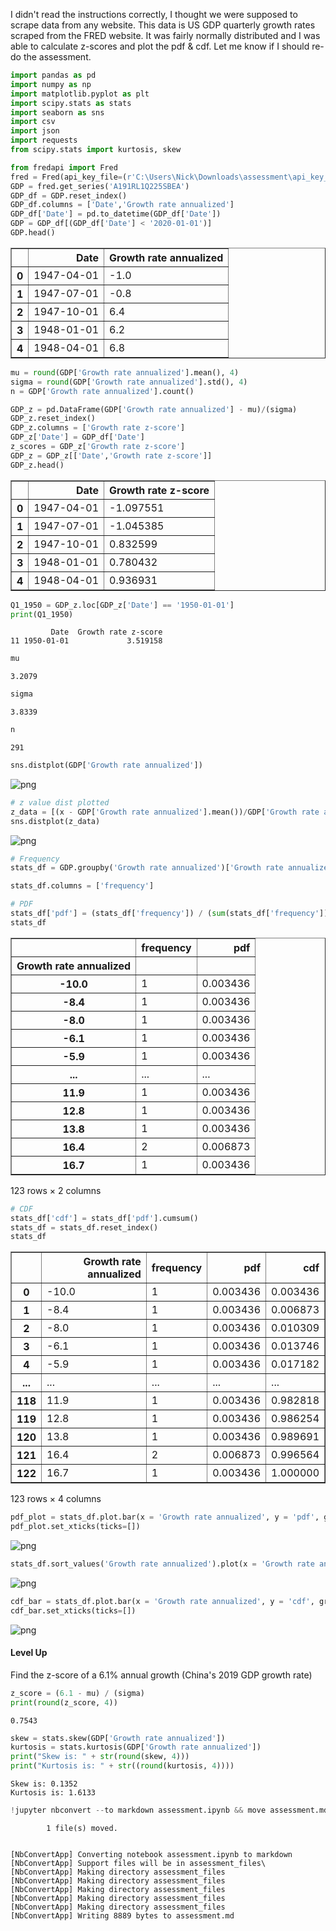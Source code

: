 I didn't read the instructions correctly, I thought we were supposed to scrape data from any website. This data is US GDP quarterly growth rates scraped from the FRED website. It was fairly normally distributed and I was able to calculate z-scores and plot the pdf & cdf. Let me know if I should re-do the assessment.

```python
import pandas as pd
import numpy as np
import matplotlib.pyplot as plt
import scipy.stats as stats
import seaborn as sns
import csv
import json
import requests
from scipy.stats import kurtosis, skew
```


```python
from fredapi import Fred
fred = Fred(api_key_file=(r'C:\Users\Nick\Downloads\assessment\api_key_file.txt'))
GDP = fred.get_series('A191RL1Q225SBEA')
GDP_df = GDP.reset_index()
GDP_df.columns = ['Date','Growth rate annualized']
GDP_df['Date'] = pd.to_datetime(GDP_df['Date'])
GDP = GDP_df[(GDP_df['Date'] < '2020-01-01')]
GDP.head()
```
<table border="1" class="dataframe">
  <thead>
    <tr style="text-align: right;">
      <th></th>
      <th>Date</th>
      <th>Growth rate annualized</th>
    </tr>
  </thead>
  <tbody>
    <tr>
      <th>0</th>
      <td>1947-04-01</td>
      <td>-1.0</td>
    </tr>
    <tr>
      <th>1</th>
      <td>1947-07-01</td>
      <td>-0.8</td>
    </tr>
    <tr>
      <th>2</th>
      <td>1947-10-01</td>
      <td>6.4</td>
    </tr>
    <tr>
      <th>3</th>
      <td>1948-01-01</td>
      <td>6.2</td>
    </tr>
    <tr>
      <th>4</th>
      <td>1948-04-01</td>
      <td>6.8</td>
    </tr>
  </tbody>
</table>
</div>




```python
mu = round(GDP['Growth rate annualized'].mean(), 4)
sigma = round(GDP['Growth rate annualized'].std(), 4)
n = GDP['Growth rate annualized'].count()
```


```python
GDP_z = pd.DataFrame(GDP['Growth rate annualized'] - mu)/(sigma)
GDP_z.reset_index()
GDP_z.columns = ['Growth rate z-score']
GDP_z['Date'] = GDP_df['Date']
z_scores = GDP_z['Growth rate z-score']
GDP_z = GDP_z[['Date','Growth rate z-score']]
GDP_z.head()
```
<table border="1" class="dataframe">
  <thead>
    <tr style="text-align: right;">
      <th></th>
      <th>Date</th>
      <th>Growth rate z-score</th>
    </tr>
  </thead>
  <tbody>
    <tr>
      <th>0</th>
      <td>1947-04-01</td>
      <td>-1.097551</td>
    </tr>
    <tr>
      <th>1</th>
      <td>1947-07-01</td>
      <td>-1.045385</td>
    </tr>
    <tr>
      <th>2</th>
      <td>1947-10-01</td>
      <td>0.832599</td>
    </tr>
    <tr>
      <th>3</th>
      <td>1948-01-01</td>
      <td>0.780432</td>
    </tr>
    <tr>
      <th>4</th>
      <td>1948-04-01</td>
      <td>0.936931</td>
    </tr>
  </tbody>
</table>
</div>




```python
Q1_1950 = GDP_z.loc[GDP_z['Date'] == '1950-01-01']
print(Q1_1950)
```

             Date  Growth rate z-score
    11 1950-01-01             3.519158
    


```python
mu
```




    3.2079




```python
sigma
```




    3.8339




```python
n
```




    291




```python
sns.distplot(GDP['Growth rate annualized'])
```




    




![png](assessment_files/assessment_8_1.png)



```python
# z value dist plotted
z_data = [(x - GDP['Growth rate annualized'].mean())/GDP['Growth rate annualized'].std() for x in GDP['Growth rate annualized']]
sns.distplot(z_data)
```




    




![png](assessment_files/assessment_9_1.png)



```python
# Frequency
stats_df = GDP.groupby('Growth rate annualized')['Growth rate annualized'].agg('count').pipe(pd.DataFrame)

stats_df.columns = ['frequency']
```


```python
# PDF
stats_df['pdf'] = (stats_df['frequency']) / (sum(stats_df['frequency']))
stats_df
```





<table border="1" class="dataframe">
  <thead>
    <tr style="text-align: right;">
      <th></th>
      <th>frequency</th>
      <th>pdf</th>
    </tr>
    <tr>
      <th>Growth rate annualized</th>
      <th></th>
      <th></th>
    </tr>
  </thead>
  <tbody>
    <tr>
      <th>-10.0</th>
      <td>1</td>
      <td>0.003436</td>
    </tr>
    <tr>
      <th>-8.4</th>
      <td>1</td>
      <td>0.003436</td>
    </tr>
    <tr>
      <th>-8.0</th>
      <td>1</td>
      <td>0.003436</td>
    </tr>
    <tr>
      <th>-6.1</th>
      <td>1</td>
      <td>0.003436</td>
    </tr>
    <tr>
      <th>-5.9</th>
      <td>1</td>
      <td>0.003436</td>
    </tr>
    <tr>
      <th>...</th>
      <td>...</td>
      <td>...</td>
    </tr>
    <tr>
      <th>11.9</th>
      <td>1</td>
      <td>0.003436</td>
    </tr>
    <tr>
      <th>12.8</th>
      <td>1</td>
      <td>0.003436</td>
    </tr>
    <tr>
      <th>13.8</th>
      <td>1</td>
      <td>0.003436</td>
    </tr>
    <tr>
      <th>16.4</th>
      <td>2</td>
      <td>0.006873</td>
    </tr>
    <tr>
      <th>16.7</th>
      <td>1</td>
      <td>0.003436</td>
    </tr>
  </tbody>
</table>
<p>123 rows × 2 columns</p>
</div>




```python
# CDF
stats_df['cdf'] = stats_df['pdf'].cumsum()
stats_df = stats_df.reset_index()
stats_df
```





<table border="1" class="dataframe">
  <thead>
    <tr style="text-align: right;">
      <th></th>
      <th>Growth rate annualized</th>
      <th>frequency</th>
      <th>pdf</th>
      <th>cdf</th>
    </tr>
  </thead>
  <tbody>
    <tr>
      <th>0</th>
      <td>-10.0</td>
      <td>1</td>
      <td>0.003436</td>
      <td>0.003436</td>
    </tr>
    <tr>
      <th>1</th>
      <td>-8.4</td>
      <td>1</td>
      <td>0.003436</td>
      <td>0.006873</td>
    </tr>
    <tr>
      <th>2</th>
      <td>-8.0</td>
      <td>1</td>
      <td>0.003436</td>
      <td>0.010309</td>
    </tr>
    <tr>
      <th>3</th>
      <td>-6.1</td>
      <td>1</td>
      <td>0.003436</td>
      <td>0.013746</td>
    </tr>
    <tr>
      <th>4</th>
      <td>-5.9</td>
      <td>1</td>
      <td>0.003436</td>
      <td>0.017182</td>
    </tr>
    <tr>
      <th>...</th>
      <td>...</td>
      <td>...</td>
      <td>...</td>
      <td>...</td>
    </tr>
    <tr>
      <th>118</th>
      <td>11.9</td>
      <td>1</td>
      <td>0.003436</td>
      <td>0.982818</td>
    </tr>
    <tr>
      <th>119</th>
      <td>12.8</td>
      <td>1</td>
      <td>0.003436</td>
      <td>0.986254</td>
    </tr>
    <tr>
      <th>120</th>
      <td>13.8</td>
      <td>1</td>
      <td>0.003436</td>
      <td>0.989691</td>
    </tr>
    <tr>
      <th>121</th>
      <td>16.4</td>
      <td>2</td>
      <td>0.006873</td>
      <td>0.996564</td>
    </tr>
    <tr>
      <th>122</th>
      <td>16.7</td>
      <td>1</td>
      <td>0.003436</td>
      <td>1.000000</td>
    </tr>
  </tbody>
</table>
<p>123 rows × 4 columns</p>
</div>




```python
pdf_plot = stats_df.plot.bar(x = 'Growth rate annualized', y = 'pdf', grid = True)
pdf_plot.set_xticks(ticks=[])
```




    




![png](assessment_files/assessment_13_1.png)



```python
stats_df.sort_values('Growth rate annualized').plot(x = 'Growth rate annualized', y = 'cdf', grid = True)
```




    




![png](assessment_files/assessment_14_1.png)



```python
cdf_bar = stats_df.plot.bar(x = 'Growth rate annualized', y = 'cdf', grid = True)
cdf_bar.set_xticks(ticks=[])
```




    




![png](assessment_files/assessment_15_1.png)


#### Level Up

Find the z-score of a 6.1% annual growth (China's 2019 GDP growth rate)


```python
z_score = (6.1 - mu) / (sigma)
print(round(z_score, 4))
```

    0.7543
    


```python
skew = stats.skew(GDP['Growth rate annualized'])
kurtosis = stats.kurtosis(GDP['Growth rate annualized'])
print("Skew is: " + str(round(skew, 4)))
print("Kurtosis is: " + str((round(kurtosis, 4))))
```

    Skew is: 0.1352
    Kurtosis is: 1.6133
    


```python
!jupyter nbconvert --to markdown assessment.ipynb && move assessment.md README.md
```

            1 file(s) moved.
    

    [NbConvertApp] Converting notebook assessment.ipynb to markdown
    [NbConvertApp] Support files will be in assessment_files\
    [NbConvertApp] Making directory assessment_files
    [NbConvertApp] Making directory assessment_files
    [NbConvertApp] Making directory assessment_files
    [NbConvertApp] Making directory assessment_files
    [NbConvertApp] Making directory assessment_files
    [NbConvertApp] Writing 8889 bytes to assessment.md
    
